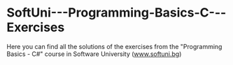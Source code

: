 # SoftUni---Programming-Basics-C---Exercises
Here you can find all the solutions of the exercises from the "Programming Basics - C#" course in Software University (www.softuni.bg)
